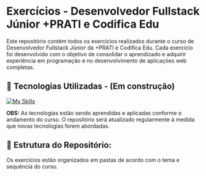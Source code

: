 # Exercícios - Desenvolvedor Fullstack Júnior +PRATI e Codifica Edu
Este repositório contém todos os exercícios realizados durante o curso de Desenvolvedor Fullstack Júnior da +PRATI e Codifica Edu. Cada exercício foi desenvolvido com o objetivo de consolidar o aprendizado e adquirir experiência em programação e no desenvolvimento de aplicações web completas.


## 🤖 Tecnologias Utilizadas - (Em construção)
 [![My Skills](https://skillicons.dev/icons?i=html,css,javascript,python,spring,mysql,react,java)](https://skillicons.dev)

**OBS:** As tecnologias estão sendo aprendidas e aplicadas conforme o andamento do curso. O repositório será atualizado regularmente à medida que novas tecnologias forem abordadas.

## 📂 Estrutura do Repositório:
Os exercícios estão organizados em pastas de acordo com o tema e sequência do curso.
